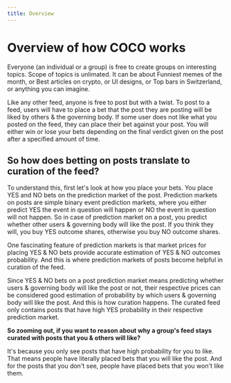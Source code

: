 ```yaml
---
title: Overview
---
```


# Overview of how COCO works

Everyone (an individual or a group) is free to create groups on interesting topics. Scope of topics is unlimated. It can be about Funniest memes of the month, or Best articles on crypto, or UI designs, or Top bars in Switzerland, or anything you can imagine.

Like any other feed, anyone is free to post but with a twist. To post to a feed, users will have to place a bet that the post they are posting will be liked by others & the governing body. If some user does not like what you posted on the feed, they can place their bet against your post. You will either win or lose your bets depending on the final verdict given on the post after a specified amount of time.

## So how does betting on posts translate to curation of the feed?

To understand this, first let's look at how you place your bets. You place YES and NO bets on the prediction market of the post. Prediction markets on posts are simple binary event prediction markets, where you either predict YES the event in question will happen or NO the event in question will not happen. So in case of prediction market on a post, you predict whether other users & governing body will like the post. If you think they will, you buy YES outcome shares, otherwise you buy NO outcome shares.

One fascinating feature of prediction markets is that market prices for placing YES & NO bets provide accurate estimation of YES & NO outcomes probability. And this is where prediction markets of posts become helpful in curation of the feed.

Since YES & NO bets on a post prediction market means predicting whether users & governing body will like the post or not, their respective prices can be considered good estimation of probability by which users & governing body will like the post. And this is how curation happens. The curated feed only contains posts that have high YES probability in their respective prediction market.

**So zooming out, if you want to reason about why a group's feed stays curated with posts that you & others will like?**

It's because you only see posts that have high probability for you to like. That means people have literally placed bets that you will like the post. And for the posts that you don't see, people have placed bets that you won't like them.
